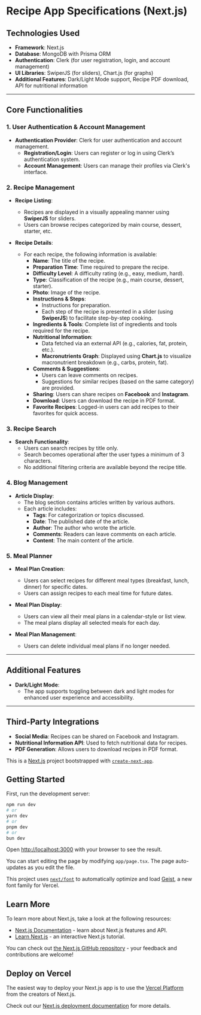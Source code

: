 # Recipe App Specifications (Next.js)

## Technologies Used
- **Framework**: Next.js
- **Database**: MongoDB with Prisma ORM
- **Authentication**: Clerk (for user registration, login, and account management)
- **UI Libraries**: SwiperJS (for sliders), Chart.js (for graphs)
- **Additional Features**: Dark/Light Mode support, Recipe PDF download, API for nutritional information

---

## Core Functionalities

### 1. User Authentication & Account Management
- **Authentication Provider**: Clerk for user authentication and account management.
  - **Registration/Login**: Users can register or log in using Clerk’s authentication system.
  - **Account Management**: Users can manage their profiles via Clerk's interface.

### 2. Recipe Management
- **Recipe Listing**:
  - Recipes are displayed in a visually appealing manner using **SwiperJS** for sliders.
  - Users can browse recipes categorized by main course, dessert, starter, etc.
  
- **Recipe Details**:
  - For each recipe, the following information is available:
    - **Name**: The title of the recipe.
    - **Preparation Time**: Time required to prepare the recipe.
    - **Difficulty Level**: A difficulty rating (e.g., easy, medium, hard).
    - **Type**: Classification of the recipe (e.g., main course, dessert, starter).
    - **Photo**: Image of the recipe.
    - **Instructions & Steps**: 
      - Instructions for preparation.
      - Each step of the recipe is presented in a slider (using **SwiperJS**) to facilitate step-by-step cooking.
    - **Ingredients & Tools**: Complete list of ingredients and tools required for the recipe.
    - **Nutritional Information**: 
      - Data fetched via an external API (e.g., calories, fat, protein, etc.).
      - **Macronutrients Graph**: Displayed using **Chart.js** to visualize macronutrient breakdown (e.g., carbs, protein, fat).
    - **Comments & Suggestions**: 
      - Users can leave comments on recipes.
      - Suggestions for similar recipes (based on the same category) are provided.
    - **Sharing**: Users can share recipes on **Facebook** and **Instagram**.
    - **Download**: Users can download the recipe in PDF format.
    - **Favorite Recipes**: Logged-in users can add recipes to their favorites for quick access.

### 3. Recipe Search
- **Search Functionality**:
  - Users can search recipes by title only.
  - Search becomes operational after the user types a minimum of 3 characters.
  - No additional filtering criteria are available beyond the recipe title.

### 4. Blog Management
- **Article Display**:
  - The blog section contains articles written by various authors.
  - Each article includes:
    - **Tags**: For categorization or topics discussed.
    - **Date**: The published date of the article.
    - **Author**: The author who wrote the article.
    - **Comments**: Readers can leave comments on each article.
    - **Content**: The main content of the article.

### 5. Meal Planner
- **Meal Plan Creation**:
  - Users can select recipes for different meal types (breakfast, lunch, dinner) for specific dates.
  - Users can assign recipes to each meal time for future dates.
  
- **Meal Plan Display**:
  - Users can view all their meal plans in a calendar-style or list view.
  - The meal plans display all selected meals for each day.
  
- **Meal Plan Management**:
  - Users can delete individual meal plans if no longer needed.

---

## Additional Features
- **Dark/Light Mode**: 
  - The app supports toggling between dark and light modes for enhanced user experience and accessibility.

---

## Third-Party Integrations
- **Social Media**: Recipes can be shared on Facebook and Instagram.
- **Nutritional Information API**: Used to fetch nutritional data for recipes.
- **PDF Generation**: Allows users to download recipes in PDF format.


This is a [Next.js](https://nextjs.org) project bootstrapped with [`create-next-app`](https://nextjs.org/docs/app/api-reference/cli/create-next-app).

## Getting Started

First, run the development server:

```bash
npm run dev
# or
yarn dev
# or
pnpm dev
# or
bun dev
```

Open [http://localhost:3000](http://localhost:3000) with your browser to see the result.

You can start editing the page by modifying `app/page.tsx`. The page auto-updates as you edit the file.

This project uses [`next/font`](https://nextjs.org/docs/app/building-your-application/optimizing/fonts) to automatically optimize and load [Geist](https://vercel.com/font), a new font family for Vercel.

## Learn More

To learn more about Next.js, take a look at the following resources:

- [Next.js Documentation](https://nextjs.org/docs) - learn about Next.js features and API.
- [Learn Next.js](https://nextjs.org/learn) - an interactive Next.js tutorial.

You can check out [the Next.js GitHub repository](https://github.com/vercel/next.js) - your feedback and contributions are welcome!

## Deploy on Vercel

The easiest way to deploy your Next.js app is to use the [Vercel Platform](https://vercel.com/new?utm_medium=default-template&filter=next.js&utm_source=create-next-app&utm_campaign=create-next-app-readme) from the creators of Next.js.

Check out our [Next.js deployment documentation](https://nextjs.org/docs/app/building-your-application/deploying) for more details.
